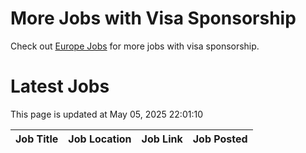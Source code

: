 # More Jobs with Visa Sponsorship

Check out [Europe Jobs](https://github.com/sureshparimi/europejobs#latest-jobs) for more jobs with visa sponsorship.

# Latest Jobs

This page is updated at May 05, 2025 22:01:10

| Job Title | Job Location | Job Link | Job Posted |
| --- | --- | --- | --- |
